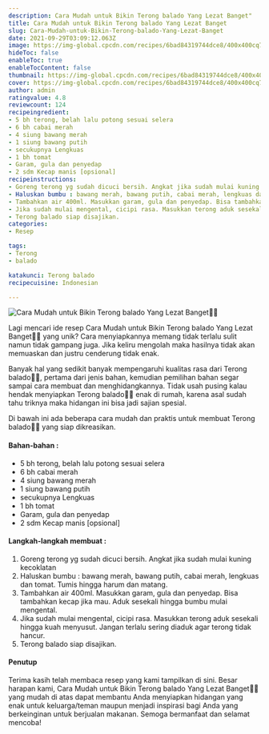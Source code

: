 ```yaml
---
description: Cara Mudah untuk Bikin Terong balado Yang Lezat Banget"
title: Cara Mudah untuk Bikin Terong balado Yang Lezat Banget
slug: Cara-Mudah-untuk-Bikin-Terong-balado-Yang-Lezat-Banget
date: 2021-09-29T03:09:12.063Z
image: https://img-global.cpcdn.com/recipes/6bad84319744dce8/400x400cq70/photo.jpg
hideToc: false
enableToc: true
enableTocContent: false
thumbnail: https://img-global.cpcdn.com/recipes/6bad84319744dce8/400x400cq70/photo.jpg
cover: https://img-global.cpcdn.com/recipes/6bad84319744dce8/400x400cq70/photo.jpg
author: admin
ratingvalue: 4.8
reviewcount: 124
recipeingredient:
- 5 bh terong, belah lalu potong sesuai selera
- 6 bh cabai merah
- 4 siung bawang merah
- 1 siung bawang putih
- secukupnya Lengkuas
- 1 bh tomat
- Garam, gula dan penyedap
- 2 sdm Kecap manis [opsional]
recipeinstructions:
- Goreng terong yg sudah dicuci bersih. Angkat jika sudah mulai kuning kecoklatan
- Haluskan bumbu : bawang merah, bawang putih, cabai merah, lengkuas dan tomat. Tumis hingga harum dan matang.
- Tambahkan air 400ml. Masukkan garam, gula dan penyedap. Bisa tambahkan kecap jika mau. Aduk sesekali hingga bumbu mulai mengental.
- Jika sudah mulai mengental, cicipi rasa. Masukkan terong aduk sesekali hingga kuah menyusut. Jangan terlalu sering diaduk agar terong tidak hancur.
- Terong balado siap disajikan.
categories:
- Resep

tags:
- Terong
- balado

katakunci: Terong balado
recipecuisine: Indonesian

---
```


![Cara Mudah untuk Bikin Terong balado Yang Lezat Banget👩‍🍳](https://img-global.cpcdn.com/recipes/6bad84319744dce8/400x400cq70/photo.jpg)

Lagi mencari ide resep Cara Mudah untuk Bikin Terong balado Yang Lezat Banget👩‍🍳 yang unik? Cara menyiapkannya memang tidak terlalu sulit namun tidak gampang juga. Jika keliru mengolah maka hasilnya tidak akan memuaskan dan justru cenderung tidak enak.

Banyak hal yang sedikit banyak mempengaruhi kualitas rasa dari Terong balado👩‍🍳, pertama dari jenis bahan, kemudian pemilihan bahan segar sampai cara membuat dan menghidangkannya. Tidak usah pusing kalau hendak menyiapkan Terong balado👩‍🍳 enak di rumah, karena asal sudah tahu triknya maka hidangan ini bisa jadi sajian spesial.

Di bawah ini ada beberapa cara mudah dan praktis untuk membuat Terong balado👩‍🍳 yang siap dikreasikan.

<!--inarticleads1-->

#### Bahan-bahan :

- 5 bh terong, belah lalu potong sesuai selera
- 6 bh cabai merah
- 4 siung bawang merah
- 1 siung bawang putih
- secukupnya Lengkuas
- 1 bh tomat
- Garam, gula dan penyedap
- 2 sdm Kecap manis [opsional]

<!--inarticleads2-->

#### Langkah-langkah membuat :

1. Goreng terong yg sudah dicuci bersih. Angkat jika sudah mulai kuning kecoklatan
1. Haluskan bumbu : bawang merah, bawang putih, cabai merah, lengkuas dan tomat. Tumis hingga harum dan matang.
1. Tambahkan air 400ml. Masukkan garam, gula dan penyedap. Bisa tambahkan kecap jika mau. Aduk sesekali hingga bumbu mulai mengental.
1. Jika sudah mulai mengental, cicipi rasa. Masukkan terong aduk sesekali hingga kuah menyusut. Jangan terlalu sering diaduk agar terong tidak hancur.
1. Terong balado siap disajikan.

#### Penutup

Terima kasih telah membaca resep yang kami tampilkan di sini. Besar harapan kami, Cara Mudah untuk Bikin Terong balado Yang Lezat Banget👩‍🍳 yang mudah di atas dapat membantu Anda menyiapkan hidangan yang enak untuk keluarga/teman maupun menjadi inspirasi bagi Anda yang berkeinginan untuk berjualan makanan. Semoga bermanfaat dan selamat mencoba!